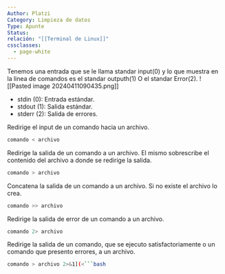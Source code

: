 ```yaml
---
Author: Platzi
Category: Limpieza de datos
Type: Apunte
Status: 
relación: "[[Terminal de Linux]]"
cssclasses:
  - page-white
---
```

Tenemos una entrada que se le llama standar input(0) y lo que muestra en la linea de comandos es el standar outputh(1) O el standar Error(2).
![[Pasted image 20240411090435.png]]

- stdin (0): Entrada estándar.
- stdout (1): Salida estándar.
- stderr (2): Salida de errores.

Redirige el input de un comando hacia un archivo.

```bash
comando < archivo
```

Redirige la salida de un comando a un archivo. El mismo sobrescribe el contenido del archivo a donde se redirige la salida.
```bash
comando > archivo
```

Concatena la salida de un comando a un archivo. Si no existe el archivo lo crea.

```bash
comando >> archivo
```

Redirige la salida de error de un comando a un archivo.

```bash
comando 2> archivo
```

Redirige la salida de un comando, que se ejecuto satisfactoriamente o un comando que presento errores, a un archivo.

```bash
comando > archivo 2>&1](<```bash
```
